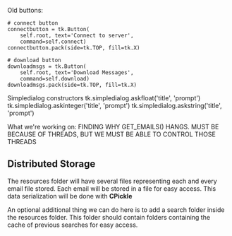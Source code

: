 <!-- ##    count = 0
##    yes_count = 0
##    no_count = 0
##    searches = input('Enter comma-separated search terms: ').replace(' ', '').lower().split(',')
##    print('searches')
##    print('Searching for terms:')
##    print('====================')
##    for search in searches:
##        print(search)
##    print('====================')
##    threads = 11
##    while threads > 10:
##        try:
##            threads = int(input('Enter amount of threads (Max 10): '))
##        except ValueError:
##            pass
##    start = time()
##    email_get = EmailGetter(conn, threads)
##    messages = email_get.emails
##    if messages:
##        copy_list = []
##        subject = askForBool('Search subject lines?')
##        to_ln = askForBool('Search To: lines?')
##        from_ln = askForBool('Search From: lines?')
##        process_message_searches = partial(
##            process_message,
##            subject=subject,
##            to_ln=to_ln,
##            from_ln=from_ln,
##            search_list=searches
##        )
##        print('\nProcessing messages -> ', end='')
##        with Pool() as pool:
##             for i in pool.imap_unordered(process_message_searches, messages):
##                count += 1
##                if i != False:
##                    copy_list.append(i)
##                    print('O', end='')
##                    yes_count += 1
##                else:
##                    print('X', end='')
##                    no_count += 1
##        try:
##            percent = (yes_count/no_count) * 100
##        except ZeroDivisionError:
##            percent = 0
##        end = time()
##        print('\n\n********** Finished processing emails **********')
##        print(f'Processed {count} messages in {end - start}s')
##        print(f'{percent}% ({yes_count}/{yes_count + no_count}) of messages match')
##        if len(copy_list) > 0:
##            method = ''
##            while method not in ('c', 'm', 'd'):
##                method = input('Enter whether to copy, move or display: (C, M, D): ').strip().lower()
##            print(f'Method: {method}')
##            
##            if method == 'c' or method == 'm':
##                store_folder = input('Enter storage folder: ').strip()
##                store_folder = "".join(store_folder.split())
##                if method == 'c':
##                    email_server.copy_emails(copy_list, store_folder)
##                elif method == 'm':
##                    email_server.move_emails(copy_list, store_folder)
##            elif method == 'd':
##                subjects = email_get.get_subjects(copy_list)
##                print('\nSubject Lines:')
##                print('====================')
##                for subject in subjects:
##                    print(subject)
##                print('====================')
##        else:
##            print('\nNo messages fetched...')
##
##        print('\nFinished all operations for this thread')
##        del email_get
##        del email_server      
##    else:
##        print('No messages') -->


Old buttons:

    # connect button
    connectbutton = tk.Button(
        self.root, text='Connect to server',
        command=self.connect)
    connectbutton.pack(side=tk.TOP, fill=tk.X)

    # download button
    downloadmsgs = tk.Button(
        self.root, text='Download Messages',
        command=self.download)
    downloadmsgs.pack(side=tk.TOP, fill=tk.X)

Simpledialog constructors
    tk.simpledialog.askfloat('title', 'prompt')
    tk.simpledialog.askinteger('title', 'prompt')
    tk.simpledialog.askstring('title', 'prompt')


What we're working on:
    FINDING WHY GET_EMAILS() HANGS. MUST BE BECAUSE OF THREADS, BUT WE MUST BE ABLE TO CONTROL THOSE THREADS

## Distributed Storage

The resources folder will have several files representing each and every email file stored. Each email will be stored in a file for easy access. This data serialization will be done with **CPickle**

An optional additional thing we can do here is to add a search folder inside the resources folder. This folder should contain folders containing the cache of previous searches for easy access.